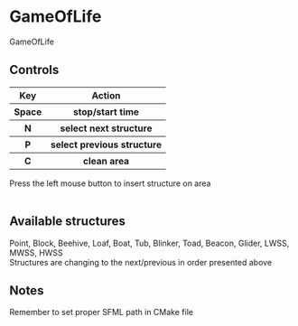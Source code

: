 # GameOfLife
GameOfLife

<h2>Controls</h2>
<table>
  <tr>
    <th>Key</th>
    <th>Action</th>
  </tr>
  <tr>
    <th>Space</th>
    <th>stop/start time</th>
  </tr>
  <tr>
    <th>N</th>
    <th>select next structure</th>
  </tr>
  <tr>
    <th>P</th>
    <th>select previous structure</th>
  </tr>
  <tr>
    <th>C</th>
    <th>clean area</th>
  </tr>
</table>
Press the left mouse button to insert structure on area</br>
</br>
<h2>Available structures</h2>
Point, Block, Beehive, Loaf, Boat, Tub, Blinker, Toad, Beacon, Glider, LWSS, MWSS, HWSS</br>
Structures are changing to the next/previous in order presented above
</br>
<h2>Notes</h2>
Remember to set proper SFML path in CMake file
